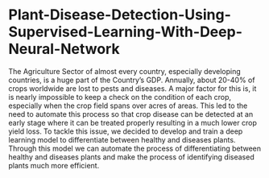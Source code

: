 # Plant-Disease-Detection-Using-Supervised-Learning-With-Deep-Neural-Network
The Agriculture Sector of almost every country, especially developing countries, is a huge part of the Country’s GDP. Annually, about 20-40% of crops worldwide are lost to pests and diseases. A major factor for this is, it is nearly impossible to keep a check on the condition of each crop, especially when the crop field spans over acres of areas. This led to the need to automate this process so that crop disease can be detected at an early stage where it can be treated properly resulting in a much lower crop yield loss.
To tackle this issue, we decided to develop and train a deep learning model to differentiate between healthy and diseases plants. Through this model we can automate the process of differentiating between healthy and diseases plants and make the process of identifying diseased plants much more efficient. 
